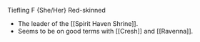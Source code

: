 Tiefling F {She/Her}
Red-skinned

- The leader of the [[Spirit Haven Shrine]].
- Seems to be on good terms with [[Cresh]] and [[Ravenna]].

